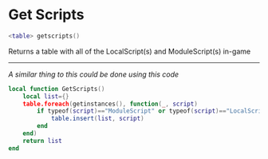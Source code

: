 # Get Scripts
```lua
<table> getscripts()
```
Returns a table with all of the LocalScript(s) and ModuleScript(s) in-game

---

_A similar thing to this could be done using this code_
```lua
local function GetScripts()
    local list={}
    table.foreach(getinstances(), function(_, script)
        if typeof(script)=="ModuleScript" or typeof(script)=="LocalScript" then
            table.insert(list, script)
        end
    end)
    return list
end
```
